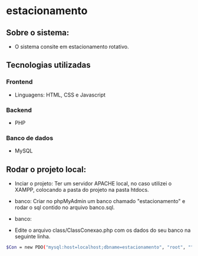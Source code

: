 ﻿# estacionamento

## Sobre o sistema:

* O sistema consite em estacionamento rotativo.

## Tecnologias utilizadas

### Frontend

* Linguagens: HTML, CSS e Javascript

### Backend

* PHP

### Banco de dados

* MySQL


## Rodar o projeto local:

* Inciar o projeto:
Ter um servidor APACHE local, no caso utilizei o XAMPP, colocando a pasta do projeto na pasta htdocs.

* banco:
Criar no phpMyAdmin um banco chamado "estacionamento" e rodar o sql contido no arquivo banco.sql.

* banco:
* Edite o arquivo class/ClassConexao.php com os dados do seu banco na seguinte linha.
```bash
$Con = new PDO("mysql:host=localhost;dbname=estacionamento", "root", "");
```
